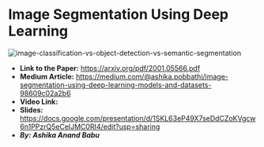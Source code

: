 # Image Segmentation Using Deep Learning
![image-classification-vs-object-detection-vs-semantic-segmentation](https://user-images.githubusercontent.com/61357783/162817024-536d1679-8d2a-4999-b7fc-9c985b9a62f2.jpg)

   
* __Link to the Paper:__ https://arxiv.org/pdf/2001.05566.pdf    
* __Medium Article:__ https://medium.com/@ashika.pobbathi/image-segmentation-using-deep-learning-models-and-datasets-98609c02a2b6    
* __Video Link:__     
* __Slides:__ https://docs.google.com/presentation/d/1SKL63eP49X7seDdCZoKVgcw6n1PPzrQ5eCelJMC0RI4/edit?usp=sharing
* _**By: Ashika Anand Babu**_
